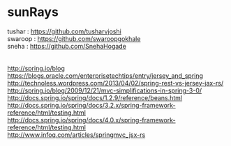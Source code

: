 sunRays
=======
tushar  : https://github.com/tusharvjoshi <br/>
swaroop : https://github.com/swaroopgokhale <br/>
sneha   : https://github.com/SnehaHogade <br/>
<br/>
<br/>
http://spring.io/blog
<br/>
https://blogs.oracle.com/enterprisetechtips/entry/jersey_and_spring
<br/>
http://technoless.wordpress.com/2013/04/02/spring-rest-vs-jersey-jax-rs/
<br/>
http://spring.io/blog/2009/12/21/mvc-simplifications-in-spring-3-0/
<br/>
http://docs.spring.io/spring/docs/1.2.9/reference/beans.html
<br/>
http://docs.spring.io/spring/docs/3.2.x/spring-framework-reference/html/testing.html
<br/>
http://docs.spring.io/spring/docs/4.0.x/spring-framework-reference/html/testing.html
<br/>
http://www.infoq.com/articles/springmvc_jsx-rs
<br/>
<br/>
<br/>
